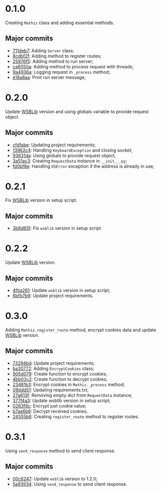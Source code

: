 # 0.1.0

Creating `Mathiz` class and adding essential methods.

## Major commits

- [711deb7](https://github.com/firlast/mathiz/commit/711deb7): Adding `Server` class;
- [8cdbf2f](https://github.com/firlast/mathiz/commit/8cdbf2f): Adding method to register routes;
- [25976f5](https://github.com/firlast/mathiz/commit/25976f5): Adding method to run server;
- [ca6050a](https://github.com/firlast/mathiz/commit/ca6050a): Adding method to process request with threads;
- [9a4936a](https://github.com/firlast/mathiz/commit/9a4936a): Logging request in `_process` method;
- [e18a8aa](https://github.com/firlast/mathiz/commit/e18a8aa): Print run server message;

# 0.2.0

Update [WSBLib](https://github.com/firlast/wsblib) version and using globals variable to provide request object.

## Major commits

- [cfdfabe](https://github.com/firlast/mathiz/commit/cfdfabe): Updating project requirements;
- [13962c4](https://github.com/firlast/mathiz/commit/13962c4): Handling `KeyboardException` and closing socket;
- [93631da](https://github.com/firlast/mathiz/commit/93631da): Using globals to provide request object;
- [3a51ac3](https://github.com/firlast/mathiz/commit/3a51ac3): Creating `RequestData` instance in `__init__.py`;
- [fd0bf8e](https://github.com/firlast/mathiz/commit/fd0bf8e): Handling `OSError` exception if the address is already in use;

# 0.2.1

Fix [WSBLib](https://github.com/firlast/wsblib) version in setup script.

## Major commits

- [3b8d65f](https://github.com/firlast/mathiz/commit/3b8d65f): Fix `wsblib` version in setup script.

# 0.2.2

Update [WSBLib](https://github.com/firlast/wsblib) version.

## Major commits

- [4fba261](https://github.com/firlast/mathiz/commit/4fba261): Update `wsblib` version in setup script;
- [6bfb7b9](https://github.com/firlast/mathiz/commit/6bfb7b9): Update project requirements.

# 0.3.0

Adding `Mathiz.register_route` method, encrypt cookies data and update [WSBLib](https://github.com/firlast/wsblib) version.

## Major commits

- [73294bd](https://github.com/firlast/mathiz/commit/73294bd): Update project requirements;
- [ba30772](https://github.com/firlast/mathiz/commit/ba30772): Adding `EncryptCookies` class;
- [905d079](https://github.com/firlast/mathiz/commit/905d079): Create function to encrypt cookies;
- [4bb03c2](https://github.com/firlast/mathiz/commit/4bb03c2): Create function to decrypt cookies;
- [23481b3](https://github.com/firlast/mathiz/commit/23481b3): Encrypt cookies in `Mathiz._process` method;
- [09ddd51](https://github.com/firlast/mathiz/commit/09ddd51): Updating requirements.txt;
- [27a613f](https://github.com/firlast/mathiz/commit/27a613f): Removing empty dict from `RequestData` instance;
- [377f4a3](https://github.com/firlast/mathiz/commit/377f4a3): Update wsblib version in setup script;
- [0263f8c](https://github.com/firlast/mathiz/commit/0263f8c): Encrypt just cookie value;
- [b7aa6b6](https://github.com/firlast/mathiz/commit/b7aa6b6): Decrypt received cookies;
- [24555b6](https://github.com/firlast/mathiz/commit/24555b6): Creating `register_route` method to register routes.

# 0.3.1

Using `send_response` method to send client response.

## Major commits

- [00c6247](https://github.com/firlast/mathiz/commit/00c6247): Update `wsblib` version to 1.2.0;
- [5a93934](https://github.com/firlast/mathiz/commit/5a93934): Using `send_response` to send client response.